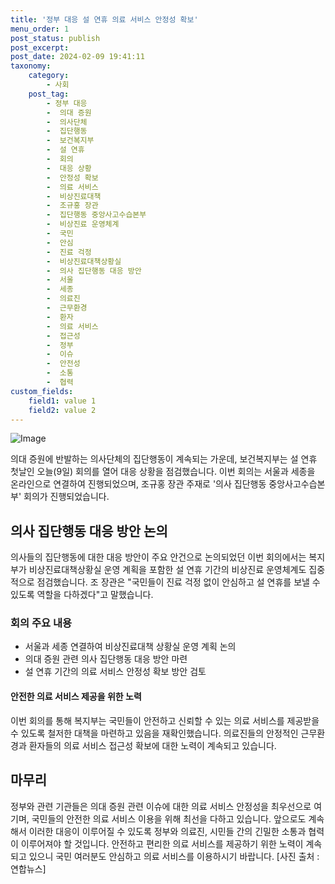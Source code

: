 ```yaml
---
title: '정부 대응 설 연휴 의료 서비스 안정성 확보'
menu_order: 1
post_status: publish
post_excerpt: 
post_date: 2024-02-09 19:41:11
taxonomy:
    category:
        - 사회
    post_tag:
        - 정부 대응
        -  의대 증원
        -  의사단체
        -  집단행동
        -  보건복지부
        -  설 연휴
        -  회의
        -  대응 상황
        -  안정성 확보
        -  의료 서비스
        -  비상진료대책
        -  조규홍 장관
        -  집단행동 중앙사고수습본부
        -  비상진료 운영체계
        -  국민
        -  안심
        -  진료 걱정
        -  비상진료대책상황실
        -  의사 집단행동 대응 방안
        -  서울
        -  세종
        -  의료진
        -  근무환경
        -  환자
        -  의료 서비스
        -  접근성
        -  정부
        -  이슈
        -  안전성
        -  소통
        -  협력
custom_fields:
    field1: value 1
    field2: value 2
---
```


![Image](https://imgnews.pstatic.net/image/056/2024/02/09/0011659489_001_20240209141901117.jpg?type=w647)

의대 증원에 반발하는 의사단체의 집단행동이 계속되는 가운데, 보건복지부는 설 연휴 첫날인 오늘(9일) 회의를 열어 대응 상황을 점검했습니다. 이번 회의는 서울과 세종을 온라인으로 연결하여 진행되었으며, 조규홍 장관 주재로 '의사 집단행동 중앙사고수습본부' 회의가 진행되었습니다. 
## 의사 집단행동 대응 방안 논의
의사들의 집단행동에 대한 대응 방안이 주요 안건으로 논의되었던 이번 회의에서는 복지부가 비상진료대책상황실 운영 계획을 포함한 설 연휴 기간의 비상진료 운영체계도 집중적으로 점검했습니다. 조 장관은 "국민들이 진료 걱정 없이 안심하고 설 연휴를 보낼 수 있도록 역할을 다하겠다"고 말했습니다.
### 회의 주요 내용
- 서울과 세종 연결하여 비상진료대책 상황실 운영 계획 논의
- 의대 증원 관련 의사 집단행동 대응 방안 마련
- 설 연휴 기간의 의료 서비스 안정성 확보 방안 검토
#### 안전한 의료 서비스 제공을 위한 노력
이번 회의를 통해 복지부는 국민들이 안전하고 신뢰할 수 있는 의료 서비스를 제공받을 수 있도록 철저한 대책을 마련하고 있음을 재확인했습니다. 의료진들의 안정적인 근무환경과 환자들의 의료 서비스 접근성 확보에 대한 노력이 계속되고 있습니다.
## 마무리
정부와 관련 기관들은 의대 증원 관련 이슈에 대한 의료 서비스 안정성을 최우선으로 여기며, 국민들의 안전한 의료 서비스 이용을 위해 최선을 다하고 있습니다. 앞으로도 계속해서 이러한 대응이 이루어질 수 있도록 정부와 의료진, 시민들 간의 긴밀한 소통과 협력이 이루어져야 할 것입니다. 안전하고 편리한 의료 서비스를 제공하기 위한 노력이 계속되고 있으니 국민 여러분도 안심하고 의료 서비스를 이용하시기 바랍니다.
[사진 출처 : 연합뉴스]
